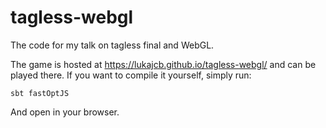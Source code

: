# tagless-webgl

The code for my talk on tagless final and WebGL.

The game is hosted at https://lukajcb.github.io/tagless-webgl/ and can be played there.
If you want to compile it yourself, simply run:

```
sbt fastOptJS
```

And open in your browser.
